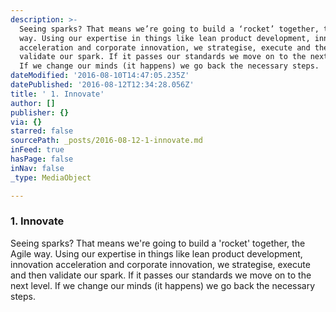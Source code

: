 ```yaml
---
description: >-
  Seeing sparks? That means we’re going to build a ‘rocket’ together, the Agile
  way. Using our expertise in things like lean product development, innovation
  acceleration and corporate innovation, we strategise, execute and then
  validate our spark. If it passes our standards we move on to the next level.
  If we change our minds (it happens) we go back the necessary steps.
dateModified: '2016-08-10T14:47:05.235Z'
datePublished: '2016-08-12T12:34:28.056Z'
title: ' 1. Innovate'
author: []
publisher: {}
via: {}
starred: false
sourcePath: _posts/2016-08-12-1-innovate.md
inFeed: true
hasPage: false
inNav: false
_type: MediaObject

---
```

### 1\. Innovate

Seeing sparks? That means we're going to build a 'rocket' together, the Agile way. Using our expertise in things like lean product development, innovation acceleration and corporate innovation, we strategise, execute and then validate our spark. If it passes our standards we move on to the next level. If we change our minds (it happens) we go back the necessary steps.